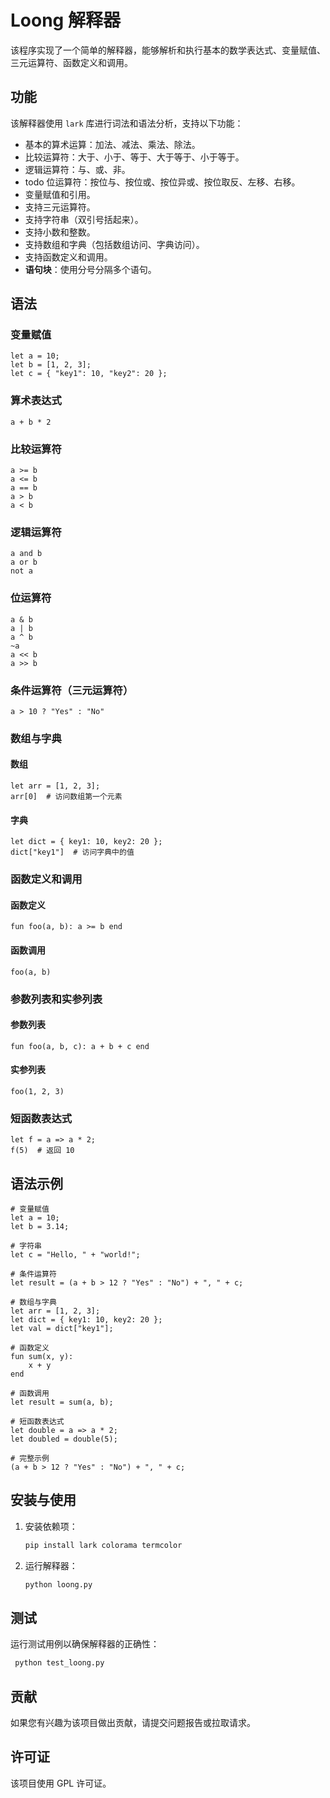 # Loong 解释器

该程序实现了一个简单的解释器，能够解析和执行基本的数学表达式、变量赋值、三元运算符、函数定义和调用。

## 功能

该解释器使用 `lark` 库进行词法和语法分析，支持以下功能：

- 基本的算术运算：加法、减法、乘法、除法。
- 比较运算符：大于、小于、等于、大于等于、小于等于。
- 逻辑运算符：与、或、非。
- todo 位运算符：按位与、按位或、按位异或、按位取反、左移、右移。
- 变量赋值和引用。
- 支持三元运算符。
- 支持字符串（双引号括起来）。
- 支持小数和整数。
- 支持数组和字典（包括数组访问、字典访问）。
- 支持函数定义和调用。
- **语句块**：使用分号分隔多个语句。

## 语法

### 变量赋值

```
let a = 10;
let b = [1, 2, 3];
let c = { "key1": 10, "key2": 20 };
```

### 算术表达式

```
a + b * 2
```

### 比较运算符

```
a >= b
a <= b
a == b
a > b
a < b
```

### 逻辑运算符

```
a and b
a or b
not a
```

### 位运算符

```
a & b
a | b
a ^ b
~a
a << b
a >> b
```

### 条件运算符（三元运算符）

```
a > 10 ? "Yes" : "No"
```

### 数组与字典

#### 数组

```
let arr = [1, 2, 3];
arr[0]  # 访问数组第一个元素
```

#### 字典

```
let dict = { key1: 10, key2: 20 };
dict["key1"]  # 访问字典中的值
```

### 函数定义和调用

#### 函数定义

```
fun foo(a, b): a >= b end
```

#### 函数调用

```
foo(a, b)
```

### 参数列表和实参列表

#### 参数列表

```
fun foo(a, b, c): a + b + c end
```

#### 实参列表

```
foo(1, 2, 3)
```

### 短函数表达式

```
let f = a => a * 2;
f(5)  # 返回 10
```

## 语法示例

```
# 变量赋值
let a = 10;
let b = 3.14;

# 字符串
let c = "Hello, " + "world!";

# 条件运算符
let result = (a + b > 12 ? "Yes" : "No") + ", " + c;

# 数组与字典
let arr = [1, 2, 3];
let dict = { key1: 10, key2: 20 };
let val = dict["key1"];

# 函数定义
fun sum(x, y):
    x + y
end

# 函数调用
let result = sum(a, b);

# 短函数表达式
let double = a => a * 2;
let doubled = double(5);

# 完整示例
(a + b > 12 ? "Yes" : "No") + ", " + c;
```

## 安装与使用

1. 安装依赖项：
    ```bash
    pip install lark colorama termcolor
    ```

2. 运行解释器：
    ```bash
    python loong.py
    ```

## 测试

运行测试用例以确保解释器的正确性：

```bash
 python test_loong.py
```

## 贡献

如果您有兴趣为该项目做出贡献，请提交问题报告或拉取请求。

## 许可证

该项目使用 GPL 许可证。